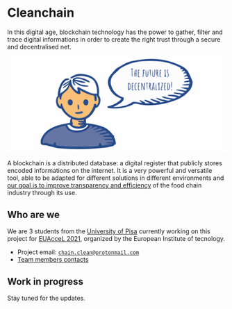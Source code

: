 # Cleanchain

In this digital age, blockchain technology has the power to gather, filter and trace digital informations in order to create the right trust through a secure and decentralised net.

![](future_color_3.svg)

A blockchain is a distributed database: a digital register that publicly stores encoded informations on the internet. It is a very powerful and versatile tool, able to be adapted for different solutions in different environments and [our goal is to improve transparency and efficiency](goal.md) of the food chain industry through its use.




## Who are we

We are 3 students from the [University of Pisa](https://www.unipi.it/index.php/english) currently working on this project for [EUAcceL 2021](https://eit-hei.eu/assets/pdf/fact-sheets/EIT-Project-Fact-Sheet-EUAcceL.pdf), organized by the European Institute of tecnology.

- Project email: [`chain.clean@protonmail.com`](mailto:chain.clean@protonmail.com)
- [Team members contacts](contacts.md)




## Work in progress

Stay tuned for the updates.

